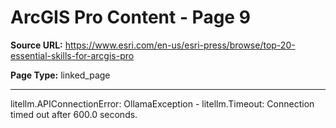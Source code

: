 # ArcGIS Pro Content - Page 9

**Source URL:** https://www.esri.com/en-us/esri-press/browse/top-20-essential-skills-for-arcgis-pro

**Page Type:** linked_page

---

litellm.APIConnectionError: OllamaException - litellm.Timeout: Connection timed out after 600.0 seconds.